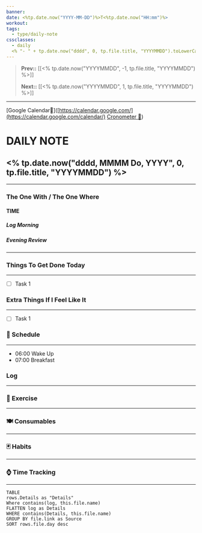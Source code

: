 ```yaml
---
banner: 
date: <%tp.date.now("YYYY-MM-DD")%>T<%tp.date.now("HH:mm")%>
workout:
tags:
  - type/daily-note
cssclasses:
  - daily
  <% "- " + tp.date.now("dddd", 0, tp.file.title, "YYYYMMDD").toLowerCase() %>
---
```

> **Prev::** [[<% tp.date.now("YYYYMMDD", -1, tp.file.title, "YYYYMMDD") %>]]
>
> **Next::** [[<% tp.date.now("YYYYMMDD", 1, tp.file.title, "YYYYMMDD") %>]]
---
 [Google Calendar🔗]([https://calendar.google.com/](https://calendar.google.com/calendar/)
 [Cronometer 🔗](https://cronometer.com/))


# DAILY NOTE
## <% tp.date.now("dddd, MMMM Do, YYYY", 0, tp.file.title, "YYYYMMDD") %>
***
### The One With / The One Where
#### TIME
##### Log Morning


##### Evening Review


***

### Things To Get Done Today
---
- [ ] Task 1

### Extra Things If I Feel Like It
---
- [ ] Task 1

### 📅 Schedule
---
- 06:00 Wake Up
- 07:00 Breakfast

### Log
---

### 👟 Exercise
---


### 🍽️ Consumables
---

### 🃏 Habits
---

### ⌚ Time Tracking
---

```dataview
TABLE
rows.Details as "Details"
Where contains(log, this.file.name)
FLATTEN log as Details
WHERE contains(Details, this.file.name)
GROUP BY file.link as Source
SORT rows.file.day desc
```

